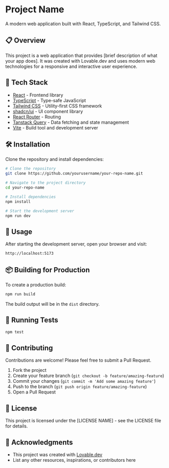 
# Project Name

A modern web application built with React, TypeScript, and Tailwind CSS.

## 📋 Overview

This project is a web application that provides [brief description of what your app does]. It was created with Lovable.dev and uses modern web technologies for a responsive and interactive user experience.

## 🚀 Tech Stack

- [React](https://reactjs.org/) - Frontend library
- [TypeScript](https://www.typescriptlang.org/) - Type-safe JavaScript
- [Tailwind CSS](https://tailwindcss.com/) - Utility-first CSS framework
- [shadcn/ui](https://ui.shadcn.com/) - UI component library
- [React Router](https://reactrouter.com/) - Routing
- [Tanstack Query](https://tanstack.com/query) - Data fetching and state management
- [Vite](https://vitejs.dev/) - Build tool and development server

## 🛠️ Installation

Clone the repository and install dependencies:

```bash
# Clone the repository
git clone https://github.com/yourusername/your-repo-name.git

# Navigate to the project directory
cd your-repo-name

# Install dependencies
npm install

# Start the development server
npm run dev
```

## 📝 Usage

After starting the development server, open your browser and visit:

```
http://localhost:5173
```

## 📦 Building for Production

To create a production build:

```bash
npm run build
```

The build output will be in the `dist` directory.

## 🧪 Running Tests

```bash
npm test
```

## 🤝 Contributing

Contributions are welcome! Please feel free to submit a Pull Request.

1. Fork the project
2. Create your feature branch (`git checkout -b feature/amazing-feature`)
3. Commit your changes (`git commit -m 'Add some amazing feature'`)
4. Push to the branch (`git push origin feature/amazing-feature`)
5. Open a Pull Request

## 📄 License

This project is licensed under the [LICENSE NAME] - see the LICENSE file for details.

## 👏 Acknowledgments

- This project was created with [Lovable.dev](https://lovable.dev)
- List any other resources, inspirations, or contributors here
